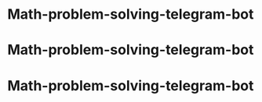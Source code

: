 # Math-problem-solving-telegram-bot
# Math-problem-solving-telegram-bot
# Math-problem-solving-telegram-bot
